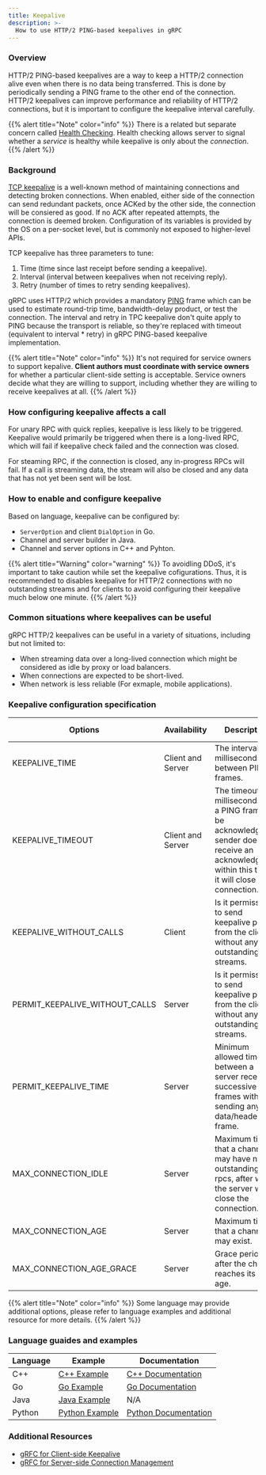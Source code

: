```yaml
---
title: Keepalive
description: >-
  How to use HTTP/2 PING-based keepalives in gRPC
---
```


### Overview

HTTP/2 PING-based keepalives are a way to keep a HTTP/2 connection alive even when there is no data being transferred. This is done by periodically sending a PING frame to the other end of the connection. HTTP/2 keepalives can improve performance and reliability of HTTP/2 connections, but it is important to configure the keepalive interval carefully.

{{% alert title="Note" color="info" %}}
  There is a related but separate concern called [Health Checking]. Health checking allows server to signal whether a *service* is healthy while keepalive is only about the *connection*.
{{% /alert %}}

### Background

[TCP keepalive] is a well-known method of maintaining connections and detecting broken connections. When enabled, either side of the connection can send redundant packets, once ACKed by the other side, the connection will be consiered as good. If no ACK after repeated attempts, the connection is deemed broken. Configuration of its variables is provided by the OS on a per-socket level, but is commonly not exposed to higher-level APIs.

TCP keepalive has three parameters to tune:

1. Time (time since last receipt before sending a keepalive).
2. Interval (interval between keepalives when not receiving reply).
3. Retry (number of times to retry sending keepalives).

gRPC uses HTTP/2 which provides a mandatory [PING] frame which can be used to estimate round-trip time, bandwidth-delay product, or test the connection. The interval and retry in TPC keepalive don't quite apply to PING because the transport is reliable, so they're replaced with timeout (equivalent to interval * retry) in gRPC PING-based keepalive implementation.

{{% alert title="Note" color="info" %}}
  It's not required for service owners to support kepalive. **Client authors must coordinate with service owners** for whether a particular client-side setting is acceptable. Service owners decide what they are willing to support, including whether they are willing to receive keepalives at all.
{{% /alert %}}

### How configuring keepalive affects a call

For unary RPC with quick replies, keepalive is less likely to be triggered. Keepalive would primarily be triggered when there is a long-lived RPC, which will fail if keepalive check failed and the connection was closed.

For steaming RPC, if the connection is closed, any in-progress RPCs will fail. If a call is streaming data, the stream will also be closed and any data that has not yet been sent will be lost.

### How to enable and configure keepalive

Based on language, keepalive can be configured by:
* `ServerOption` and client `DialOption` in Go.
* Channel and server builder in Java.
* Channel and server options in C++ and Pyhton.

{{% alert title="Warning" color="warning" %}}
  To avoidling DDoS, it's important to take caution while set the keepalive cofigurations. Thus, it is recommended to disables keepalive for HTTP/2 connections with no outstanding streams and for clients to avoid configuring their keepalive much below one minute.
{{% /alert %}}

### Common situations where keepalives can be useful

gRPC HTTP/2 keepalives can be useful in a variety of situations, including but not limited to:

* When streaming data over a long-lived connection which might be considered as idle by proxy or load balancers.
* When connections are expected to be short-lived.
* When network is less reliable (For exmaple, mobile applications).

### Keepalive configuration specification

| Options | Availability | Description | Client Default | Server Default |
|---|---|---|---|---|
| KEEPALIVE_TIME | Client and Server | The interval in milliseconds between PING frames. | INT_MAX (Disabled) | 27200000 (2 hours) |
| KEEPALIVE_TIMEOUT | Client and Server | The timeout in milliseconds for a PING frame to be acknowledged. If sender does not receive an acknowledgment within this time, it will close the connection. | 20000 (20 seconds) | 20000 (20 seconds) |
| KEEPALIVE_WITHOUT_CALLS | Client | Is it permissible to send keepalive pings from the client without any outstanding streams. | 0 (false) | N/A |
| PERMIT_KEEPALIVE_WITHOUT_CALLS | Server | Is it permissible to send keepalive pings from the client without any outstanding streams. | N/A | 0 (false) |
| PERMIT_KEEPALIVE_TIME | Server | Minimum allowed time between a server receiving successive ping frames without sending any data/header frame. | N/A | 300000 (5 minutes) |
| MAX_CONNECTION_IDLE | Server | Maximum time that a channel may have no outstanding rpcs, after which the server will close the connection. | N/A | INT_MAX (Infinite) |
| MAX_CONNECTION_AGE | Server | Maximum time that a channel may exist. | N/A | INT_MAX (Infinite) |
| MAX_CONNECTION_AGE_GRACE | Server | Grace period after the channel reaches its max age. | N/A | INT_MAX (Infinite) |


{{% alert title="Note" color="info" %}}
  Some language may provide additional options, please refer to language examples and additional resource for more details.
{{% /alert %}}

### Language guaides and examples

| Language | Example          | Documentation          |
|----------|------------------|------------------------|
| C++      | [C++ Example]    | [C++ Documentation]    |
| Go       | [Go Example]     | [Go Documentation]     |
| Java     | [Java Example]   | N/A                    |
| Python   | [Python Example] | [Python Documentation] |


### Additional Resources

* [gRFC for Client-side Keepalive]
* [gRFC for Server-side Connection Management]


[Health Checking]: https://github.com/grpc/grpc/blob/master/doc/health-checking.md
[TCP keepalive]: https://en.wikipedia.org/wiki/Keepalive#TCP_keepalive
[PING]: https://httpwg.org/specs/rfc7540.html#PING
[C++ Example]: https://github.com/grpc/grpc/tree/master/examples/cpp/keepalive
[C++ Documentation]: https://github.com/grpc/grpc/blob/master/doc/keepalive.md
[Go Example]: https://github.com/grpc/grpc-go/tree/master/examples/features/keepalive
[Go Documentation]: https://github.com/grpc/grpc-go/blob/master/Documentation/keepalive.md
[Java Example]: https://github.com/grpc/grpc-java/tree/master/examples/src/main/java/io/grpc/examples/keepalive
[Python Example]: https://github.com/grpc/grpc/tree/master/examples/python/keep_alive
[Python Documentation]: https://github.com/grpc/grpc/blob/master/doc/keepalive.md
[gRFC for Client-side Keepalive]: https://github.com/grpc/proposal/blob/master/A8-client-side-keepalive.md
[gRFC for Server-side Connection Management]: https://github.com/grpc/proposal/blob/master/A9-server-side-conn-mgt.md